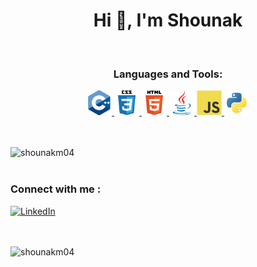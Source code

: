 <h1 align="center">Hi 👋, I'm Shounak</h1>

<br>

<h3 align="center">Languages and Tools:</h3>

<p align="center"> <a href="https://www.w3schools.com/cpp/" target="_blank" rel="noreferrer"> <img src="https://raw.githubusercontent.com/devicons/devicon/master/icons/cplusplus/cplusplus-original.svg" alt="cplusplus" width="40" height="40"/> </a> <a href="https://www.w3schools.com/css/" target="_blank" rel="noreferrer"> <img src="https://raw.githubusercontent.com/devicons/devicon/master/icons/css3/css3-original-wordmark.svg" alt="css3" width="40" height="40"/> </a> <a href="https://www.w3.org/html/" target="_blank" rel="noreferrer"> <img src="https://raw.githubusercontent.com/devicons/devicon/master/icons/html5/html5-original-wordmark.svg" alt="html5" width="40" height="40"/> </a> <a href="https://www.java.com" target="_blank" rel="noreferrer"> <img src="https://raw.githubusercontent.com/devicons/devicon/master/icons/java/java-original.svg" alt="java" width="40" height="40"/> </a> <a href="https://developer.mozilla.org/en-US/docs/Web/JavaScript" target="_blank" rel="noreferrer"> <img src="https://raw.githubusercontent.com/devicons/devicon/master/icons/javascript/javascript-original.svg" alt="javascript" width="40" height="40"/> </a> <a href="https://www.python.org" target="_blank" rel="noreferrer"> <img src="https://raw.githubusercontent.com/devicons/devicon/master/icons/python/python-original.svg" alt="python" width="40" height="40"/> </a> </p>


<br/>
<br/>
<div
<a href="https://github.com/ShounakM04">
  <img width = "400" height="180" src="https://github-readme-stats.vercel.app/api/top-langs?username=shounakm04&show_icons=true&locale=en&layout=compact" alt="shounakm04" />
</a>
</div>

<br>

### Connect with me :
[<img alt="LinkedIn" src="https://img.shields.io/badge/LinkedIn-0077B5?style=for-the-badge&logo=linkedin&color=lightgreen&logoColor=black" />](https://www.linkedin.com/in/shounak-mulay-7076b9255/)
<br>
<br>
<br>
<p align="left"> <img src="https://komarev.com/ghpvc/?username=shounakm04&label=Profile%20views&color=0e75b6&style=flat" alt="shounakm04" /> </p>
